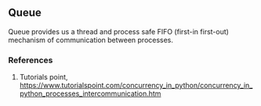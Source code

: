 ## Queue

Queue provides us a thread and process safe FIFO (first-in first-out) mechanism of communication between processes.


### References
1. Tutorials point, https://www.tutorialspoint.com/concurrency_in_python/concurrency_in_python_processes_intercommunication.htm
